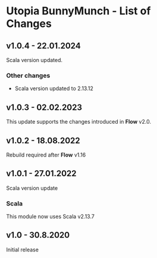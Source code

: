 # Utopia BunnyMunch - List of Changes

## v1.0.4 - 22.01.2024
Scala version updated.
### Other changes
- Scala version updated to 2.13.12

## v1.0.3 - 02.02.2023
This update supports the changes introduced in **Flow** v2.0.

## v1.0.2 - 18.08.2022
Rebuild required after **Flow** v1.16

## v1.0.1 - 27.01.2022
Scala version update
### Scala
This module now uses Scala v2.13.7

## v1.0 - 30.8.2020
Initial release
